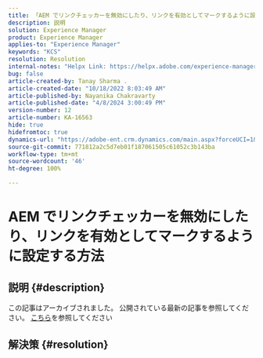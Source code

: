 ```yaml
---
title: 「AEM でリンクチェッカーを無効にしたり、リンクを有効としてマークするように設定する方法」
description: 説明
solution: Experience Manager
product: Experience Manager
applies-to: "Experience Manager"
keywords: "KCS"
resolution: Resolution
internal-notes: "Helpx Link: https://helpx.adobe.com/experience-manager/kb/how-to-configure-linkchecker-tomark-alllinks-asvalid.html"
bug: false
article-created-by: Tanay Sharma .
article-created-date: "10/18/2022 8:03:49 AM"
article-published-by: Nayanika Chakravarty
article-published-date: "4/8/2024 3:00:49 PM"
version-number: 12
article-number: KA-16563
hide: true
hidefromtoc: true
dynamics-url: "https://adobe-ent.crm.dynamics.com/main.aspx?forceUCI=1&pagetype=entityrecord&etn=knowledgearticle&id=25976761-bb4e-ed11-bba2-0022480868ff"
source-git-commit: 771812a2c5d7eb01f187061505c61052c3b143ba
workflow-type: tm+mt
source-wordcount: '46'
ht-degree: 100%

---
```


# AEM でリンクチェッカーを無効にしたり、リンクを有効としてマークするように設定する方法

## 説明 {#description}

この記事はアーカイブされました。 公開されている最新の記事を参照してください。 [こちら](https://experienceleague.adobe.com/search.html?lang=ja#sort=relevancy)を参照してください

## 解決策 {#resolution}

